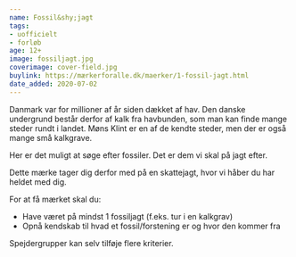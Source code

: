 ```yaml
---
name: Fossil&shy;jagt
tags:
- uofficielt
- forløb
age: 12+
image: fossiljagt.jpg
coverimage: cover-field.jpg
buylink: https://mærkerforalle.dk/maerker/1-fossil-jagt.html
date_added: 2020-07-02
---
```

Danmark var for millioner af år siden dækket af hav. Den danske undergrund består derfor af kalk fra havbunden, som man kan finde mange steder rundt i landet. Møns Klint er en af de kendte steder, men der er også mange små kalkgrave.

Her er det muligt at søge efter fossiler. Det er dem vi skal på jagt efter.

Dette mærke tager dig derfor med på en skattejagt, hvor vi håber du har heldet med dig.

For at få mærket skal du:

- Have været på mindst 1 fossiljagt (f.eks. tur i en kalkgrav)
- Opnå kendskab til hvad et fossil/forstening er og hvor den kommer fra

Spejdergrupper kan selv tilføje flere kriterier.
